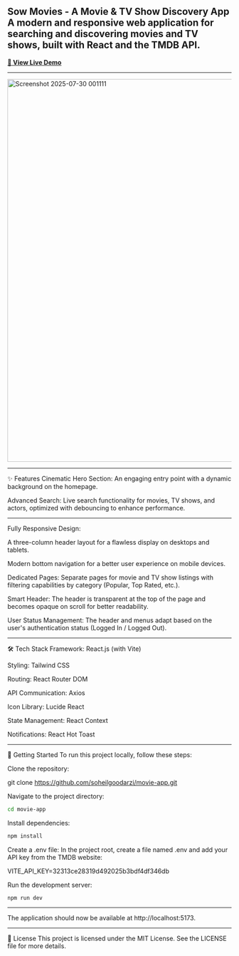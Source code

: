 Sow Movies - A Movie & TV Show Discovery App
A modern and responsive web application for searching and discovering movies and TV shows, built with React and the TMDB API.
---
**[🚀 View Live Demo](https://movie-app-delta-seven-43.vercel.app)**

---
<img width="1896" height="859" alt="Screenshot 2025-07-30 001111" src="https://github.com/user-attachments/assets/48c18c9c-c693-4855-8c3f-70bded502145" />

---
✨ Features
Cinematic Hero Section: An engaging entry point with a dynamic background on the homepage.

Advanced Search: Live search functionality for movies, TV shows, and actors, optimized with debouncing to enhance performance.

---
Fully Responsive Design:

A three-column header layout for a flawless display on desktops and tablets.

Modern bottom navigation for a better user experience on mobile devices.

Dedicated Pages: Separate pages for movie and TV show listings with filtering capabilities by category (Popular, Top Rated, etc.).

Smart Header: The header is transparent at the top of the page and becomes opaque on scroll for better readability.

User Status Management: The header and menus adapt based on the user's authentication status (Logged In / Logged Out).

---
🛠️ Tech Stack
Framework: React.js (with Vite)

Styling: Tailwind CSS

Routing: React Router DOM

API Communication: Axios

Icon Library: Lucide React

State Management: React Context

Notifications: React Hot Toast

---
🚀 Getting Started
To run this project locally, follow these steps:

Clone the repository:

git clone https://github.com/soheilgoodarzi/movie-app.git

Navigate to the project directory:
```bash
cd movie-app
```

Install dependencies:
```bash
npm install
```

Create a .env file: In the project root, create a file named .env and add your API key from the TMDB website:

VITE_API_KEY=32313ce28319d492025b3bdf4df346db

Run the development server:
```bash
npm run dev
```
---

The application should now be available at http://localhost:5173.

---
📄 License
This project is licensed under the MIT License. See the LICENSE file for more details.
